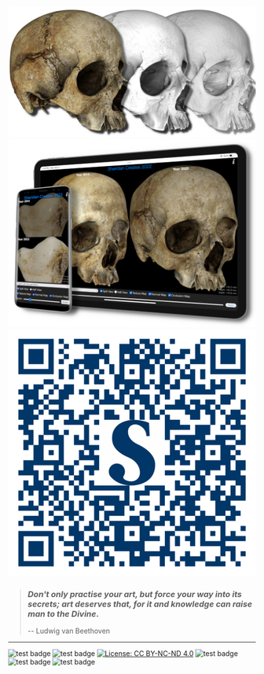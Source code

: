 [![skull image](/skull13.png)](https://ltsa.sheridancollege.ca/apps/3d-imaging/compare2022.html)
[![mobile image](/mobile03.png)](https://ltsa.sheridancollege.ca/apps/3d-imaging/compare2022.html)
![qr code](/qr-code.png)

> ### *Don't only practise your art, but force your way into its secrets; art deserves that, for it and knowledge can raise man to the Divine*.
> -- Ludwig van Beethoven

***

![test badge](https://badgen.net/badge/hello/world/red?icon=github)
![test badge](https://badgen.net/badge/release/v0.0.0/yellow?icon=github)
[![License: CC BY-NC-ND 4.0](https://img.shields.io/badge/License-CC_BY--NC--ND_4.0-lightgrey.svg)](https://creativecommons.org/licenses/by-nc-nd/4.0/)
![test badge](https://github.com/songho/songho/actions/workflows/my.yml/badge.svg)
![test badge](https://badgen.net/badge/icon/apple?icon=apple&label)
![test badge](https://badgen.net/badge/icon/windows?icon=windows&label) 


<!--
**songho/songho** is a ✨ _special_ ✨ repository because its `README.md` (this file) appears on your GitHub profile.

Here are some ideas to get you started:

- 🔭 I’m currently working on ...
- 🌱 I’m currently learning ...
- 👯 I’m looking to collaborate on ...
- 🤔 I’m looking for help with ...
- 💬 Ask me about ...
- 📫 How to reach me: ...
- 😄 Pronouns: ...
- ⚡ Fun fact: ...
-->
